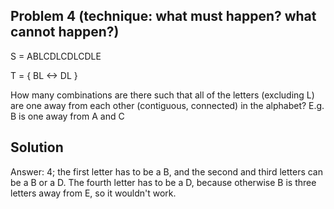 ## Problem 4 (technique: what must happen? what cannot happen?)

S = ABLCDLCDLCDLE

T = {
  BL <-> DL
}

How many combinations are there such that all of the letters (excluding L) are one away from each other (contiguous, connected) in the alphabet? E.g. B is one away from A and C

## Solution

Answer: 4; the first letter has to be a B, and the second and third letters can be a B or a D. The fourth letter has to be a D, because otherwise B is three letters away from E, so it wouldn't work. 
